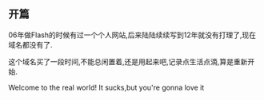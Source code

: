 开篇
--

06年做Flash的时候有过一个个人网站,后来陆陆续续写到12年就没有打理了,现在域名都没有了.

这个域名买了一段时间,不能总闲置着,还是用起来吧,记录点生活点滴,算是重新开始.

Welcome to the real world!
It sucks,but you're gonna love it 
